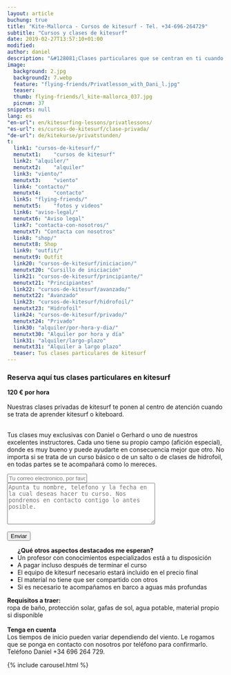 ```yaml
---
layout: article
buchung: true
title: "Kite-Mallorca - Cursos de kitesurf - Tel. +34-696-264729"
subtitle: "Cursos y clases de kitesurf"
date: 2019-02-27T13:57:10+01:00
modified: 
author: daniel
description: "&#128081;Clases particulares que se centran en ti cuando se trata de kitesurf. Para todos los que desean llegar a su destino más rápido"
image:
  background: 2.jpg
  background2: 7.webp
  feature: "flying-friends/Privatlesson_with_Dani_l.jpg"
  teaser:
  thumb: flying-friends/l_kite-mallorca_037.jpg
  picnum: 37
snippets: null
lang: es
"en-url": en/kitesurfing-lessons/privatlessons/
"es-url": es/cursos-de-kitesurf/clase-privada/
"de-url": de/kitekurse/privatstunden/
t:
  link1: "cursos-de-kitesurf/"
  menutxt1:    "cursos de kitesurf"
  link2: "alquiler/"
  menutxt2:    "alquiler"
  link3: "viento/"
  menutxt3:    "viento"
  link4: "contacto/"
  menutxt4:    "contacto"
  link5: "flying-friends/"
  menutxt5:    "fotos y videos"
  link6: "aviso-legal/"
  menutxt6: "Aviso legal"
  link7: "contacta-con-nosotros/"
  menutxt7: "Contacta con nosotros"
  link8: "shop/"
  menutxt8: Shop
  link9: "outfit/"
  menutxt9: Outfit
  link20: "cursos-de-kitesurf/iniciacion/"
  menutxt20: "Cursillo de iniciación"
  link21: "cursos-de-kitesurf/principiante/"
  menutxt21: "Principiantes"
  link22: "cursos-de-kitesurf/avanzado/"
  menutxt22: "Avanzado"
  link23: "cursos-de-kitesurf/hidrofoil/"
  menutxt23: "Hidrofoil"
  link24: "cursos-de-kitesurf/privado/"
  menutxt24: "Privado"
  link30: "alquiler/por-hora-y-dia/"
  menutxt30: "Alquiler por hora y día"
  link31: "alquiler/largo-plazo"
  menutxt31: "Alquiler a largo plazo"
  teaser: Tus clases particulares de kitesurf
---
```


<div id="bookingKitContainer"></div>
<script src="https://eu5.bookingkit.de/bkscript.js.php?cw=a03e5048263685b2ea6fd19deb2b34a8&lang=es&e=dbe5c4bb2db90f93af73bc64db04e932"></script>
<noscript><h3>Reserva aquí tus clases particulares en kitesurf</h3>
 
<strong>120 € por hora </strong><br><br>
<span>Nuestras clases privadas de kitesurf te ponen al centro de atención cuando se trata de aprender kitesurf o kiteboard.<br><br>

Tus clases muy exclusivas con Daniel o Gerhard o uno de nuestros excelentes instructores. Cada uno tiene su propio campo (afición especial), donde es muy bueno y puede ayudarte en consecuencia mejor que otro. No importa si se trata de un curso básico o de un salto o de clases de hidrofoil, en todas partes se te acompañará como lo mereces.<br>
</span>
<div class="item">
<form method="POST" action="https://formspree.io/team@kite-mallorca.com">
  <input type="email" name="_replyto" placeholder="Tu correo electronico, por favor revisalo antes de enviar" required>
  <input type="hidden" name="_subject" value="Encuesta de reserva para clases particulares">
  <textarea name="body" cols="40" rows="6" placeholder="Apunta tu nombre, telefono y la fecha en la cual deseas hacer tu curso. Nos pondremos en contacto contigo lo antes posible."></textarea>
  <span></span><br><br>
  <input type="hidden" name="_next" value="{{ site.url }}/es/gracias">
  <input type="submit" value="Enviar">
</form>
<ul><strong>¿Qué otros aspectos destacados me esperan?</strong>
  <li>Un profesor con conocimientos especializados está a tu disposición</li>
  <li>A pagar incluso después de terminar el curso</li>
  <li>El equipo de kitesurf necesario estará incluido en el precio final</li>
  <li>El material no tiene que ser compartido con otros</li>
  <li>Si es necesario te acompañamos en barco a aguas más profundas</li>
</ul>
<span><strong>Requisitos a traer:</strong><br>
ropa de baño, protección solar, gafas de sol, agua potable, material propio si disponible</span><br><br>
<span><strong>Tenga en cuenta</strong><br>
Los tiempos de inicio pueden variar dependiendo del viento. Le rogamos que se ponga en contacto con nosotros por teléfono para confirmarlo. Teléfono Daniel +34 696 264 729.</span>
</div>

{% include carousel.html %}

</noscript>